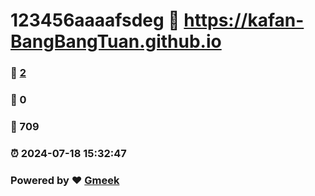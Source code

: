 # 123456aaaafsdeg :link: https://kafan-BangBangTuan.github.io 
### :page_facing_up: [2](https://kafan-BangBangTuan.github.io/tag.html) 
### :speech_balloon: 0 
### :hibiscus: 709 
### :alarm_clock: 2024-07-18 15:32:47 
### Powered by :heart: [Gmeek](https://github.com/Meekdai/Gmeek)
